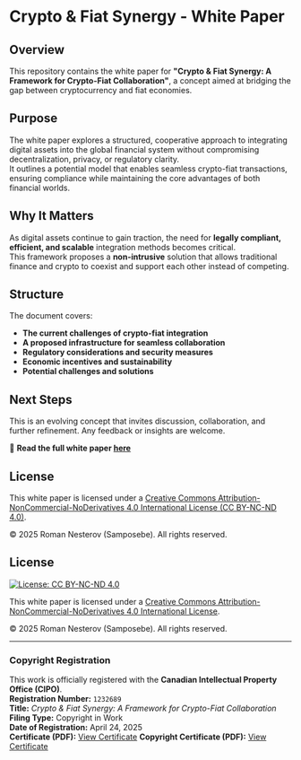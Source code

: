 # Crypto & Fiat Synergy - White Paper  

## Overview  
This repository contains the white paper for **"Crypto & Fiat Synergy: A Framework for Crypto-Fiat Collaboration"**, a concept aimed at bridging the gap between cryptocurrency and fiat economies.  

## Purpose  
The white paper explores a structured, cooperative approach to integrating digital assets into the global financial system without compromising decentralization, privacy, or regulatory clarity.  
It outlines a potential model that enables seamless crypto-fiat transactions, ensuring compliance while maintaining the core advantages of both financial worlds.  

## Why It Matters  
As digital assets continue to gain traction, the need for **legally compliant, efficient, and scalable** integration methods becomes critical.  
This framework proposes a **non-intrusive** solution that allows traditional finance and crypto to coexist and support each other instead of competing.  

## Structure  
The document covers:  
- **The current challenges of crypto-fiat integration**  
- **A proposed infrastructure for seamless collaboration**  
- **Regulatory considerations and security measures**  
- **Economic incentives and sustainability**  
- **Potential challenges and solutions**  

## Next Steps  
This is an evolving concept that invites discussion, collaboration, and further refinement. Any feedback or insights are welcome.  

📄 **Read the full white paper [here](<https://github.com/Trisosiski/Crypto-Fiat-Synergy-White-Paper/blob/main/White%20Paper.pdf>)**  

## License

This white paper is licensed under a [Creative Commons Attribution-NonCommercial-NoDerivatives 4.0 International License (CC BY-NC-ND 4.0)](https://creativecommons.org/licenses/by-nc-nd/4.0/).

© 2025 Roman Nesterov (Samposebe). All rights reserved.

## License

[![License: CC BY-NC-ND 4.0](https://licensebuttons.net/l/by-nc-nd/4.0/88x31.png)](https://creativecommons.org/licenses/by-nc-nd/4.0/)

This white paper is licensed under a [Creative Commons Attribution-NonCommercial-NoDerivatives 4.0 International License](https://creativecommons.org/licenses/by-nc-nd/4.0/).

© 2025 Roman Nesterov (Samposebe). All rights reserved.

---

### Copyright Registration

This work is officially registered with the **Canadian Intellectual Property Office (CIPO)**.  
**Registration Number:** `1232689`  
**Title:** *Crypto & Fiat Synergy: A Framework for Crypto-Fiat Collaboration*  
**Filing Type:** Copyright in Work  
**Date of Registration:** April 24, 2025  
**Certificate (PDF):** [View Certificate](./White%20Paper.pdf)
**Copyright Certificate (PDF):** [View Certificate](./Copyright-Certificate.pdf)
